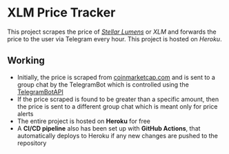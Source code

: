 # XLM Price Tracker
This project scrapes the price of [_Stellar Lumens_](https://www.stellar.org/lumens?locale=en) or  _XLM_ and forwards the price to the user via Telegram every hour. This project is hosted on _Heroku_.

## Working
* Initially, the price is scraped from [coinmarketcap.com](https://coinmarketcap.com/currencies/stellar/) and is sent to a group chat by the TelegramBot which is controlled using the [TelegramBotAPI](https://core.telegram.org/bots/api)
* If the price scraped is found to be greater than a specific amount, then the price is sent to a different group chat which is meant only for price alerts
* The entire project is hosted on **Heroku** for free
* A **CI/CD pipeline** also has been set up with **GitHub Actions**, that automatically deploys to Heroku if any new changes are pushed to the repository
